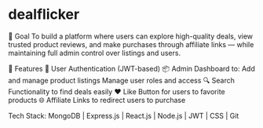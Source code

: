 ﻿# dealflicker

🎯 Goal
To build a platform where users can explore high-quality deals, view trusted product reviews, and make purchases through affiliate links — while maintaining full admin control over listings and users.

🧩 Features
👤 User Authentication (JWT-based)
📦 Admin Dashboard to:
    Add and manage product listings
    Manage user roles and access
🔍 Search Functionality to find deals easily
❤️ Like Button for users to favorite products
🌐 Affiliate Links to redirect users to purchase

Tech Stack: MongoDB | Express.js | React.js | Node.js | JWT | CSS | Git
